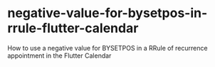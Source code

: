 # negative-value-for-bysetpos-in-rrule-flutter-calendar
How to use a negative value for BYSETPOS in a RRule of recurrence appointment in the Flutter Calendar
